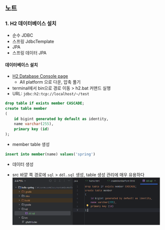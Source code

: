 ## 노트

### 1. H2 데이터베이스 설치

* 순수 JDBC
* 스프링 JdbcTemplate
* JPA
* 스프링 데이터 JPA

#### 데이터베이스 설치
* [H2 Database Console page](https://www.h2database.com/html/main.html)
    * All platform 으로 다운, 압축 풀기
* terminal에서 bin으로 경로 이동 > h2.bat 커맨드 실행
* URL: `jdbc:h2:tcp://localhost/~/test`

```sql
drop table if exists member CASCADE;
create table member
( 
    id bigint generated by default as identity,
    name varchar(255),
    primary key (id)
);
```
* member table 생성

```sql
insert into member(name) values('spring')
```
* 데이터 생성

* src 바깥 쪽 경로에 `sql` > `ddl.sql` 생성, table 생성 관리에 매우 유용하다
![ddl_sql](./img/ddl_sql.png)